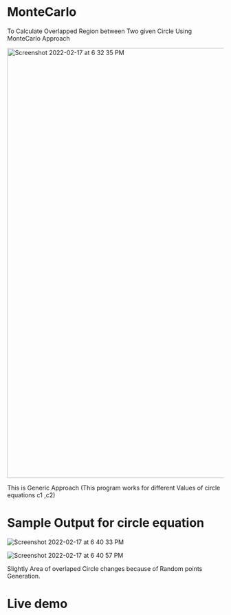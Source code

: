 # MonteCarlo
To Calculate Overlapped Region between Two given Circle Using MonteCarlo Approach

<img width="999" alt="Screenshot 2022-02-17 at 6 32 35 PM" src="https://user-images.githubusercontent.com/94094997/154589276-ecddf471-0742-4717-ac8c-d3ed9b4634b4.png">

This is Generic Approach (This program works for different Values of circle equations c1 ,c2)

# Sample Output for circle equation 

![Screenshot 2022-02-17 at 6 40 33 PM](https://user-images.githubusercontent.com/94094997/154590285-c754b040-415d-4030-8e59-31dc7eff8a8e.png)


![Screenshot 2022-02-17 at 6 40 57 PM](https://user-images.githubusercontent.com/94094997/154590366-723800b1-551d-4233-aaca-dbc0fb24b713.png)

Slightly Area of overlaped Circle changes because of Random points Generation.


# Live demo 
